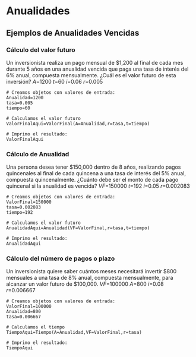 # Anualidades
## Ejemplos de Anualidades Vencidas

### Cálculo del valor futuro
Un inversionista realiza un pago mensual de $1,200 al final de cada mes durante 5 años en una anualidad vencida que paga una tasa de interés del 6% anual, compuesta mensualmente. ¿Cuál es el valor futuro de esta inversión?
$A$=1200
$t$=60
$i$=0.06
$r$=0.005
```{r}
# Creamos objetos con valores de entrada:
Anualidad=1200
tasa=0.005
tiempo=60

# Calculamos el valor futuro
ValorFinalAqui=ValorFinal(A=Anualidad,r=tasa,t=tiempo)

# Imprimo el resultado:
ValorFinalAqui
```

### Cálculo de Anualidad
Una persona desea tener $150,000 dentro de 8 años, realizando pagos quincenales al final de cada quincena a una tasa de interés del 5% anual, compuesta quincenalmente. ¿Cuánto debe ser el monto de cada pago quincenal si la anualidad es vencida?
$VF$=150000
$t$=192
$i$=0.05
$r$=0.002083
```{r}
# Creamos objetos con valores de entrada:
ValorFinal=150000
tasa=0.002083
tiempo=192

# Calculamos el valor futuro
AnualidadAqui=Anualidad(VF=ValorFinal,r=tasa,t=tiempo)

# Imprimo el resultado:
AnualidadAqui
```
### Cálculo del número de pagos o plazo
Un inversionista quiere saber cuántos meses necesitará invertir $800 mensuales a una tasa de 8% anual, compuesta mensualmente, para alcanzar un valor futuro de $100,000. 
$VF$=100000
$A$=800
$i$=0.08
$r$=0.006667
```{r}
# Creamos objetos con valores de entrada:
ValorFinal=100000
Anualidad=800
tasa=0.006667

# Calculamos el tiempo
TiempoAqui=Tiempo(A=Anualidad,VF=ValorFinal,r=tasa)

# Imprimo el resultado:
TiempoAqui
```
